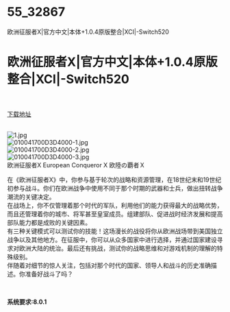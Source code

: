 # 55_32867
欧洲征服者X|官方中文|本体+1.0.4原版整合|XCI|-Switch520
# 欧洲征服者X|官方中文|本体+1.0.4原版整合|XCI|-Switch520
 <br/></br>
[下载地址](https://www.switch520.cc/article/32867 "下载地址")
<br/></br>

<p><img title="1.jpg" src="https://www.switch520.cc/muke_img/2022_06_14_849d0cd0d10fa.jpg" alt="1.jpg"><br>
<img title="010041700D3D4000-1.jpg" src="https://www.switch520.cc/muke_img/2022_06_14_3cde21c77b52c.jpg" alt="010041700D3D4000-1.jpg"><br>
<img title="010041700D3D4000-2.jpg" src="https://www.switch520.cc/muke_img/2022_06_14_745ab4dd2b88a.jpg" alt="010041700D3D4000-2.jpg"><br>
<img title="010041700D3D4000-3.jpg" src="https://www.switch520.cc/muke_img/2022_06_14_b6599279dea50.jpg" alt="010041700D3D4000-3.jpg"><br>
欧洲征服者X European Conqueror X 欧陸の覇者Ｘ</p>
<p>在《欧洲征服者X》中，你参与基于轮次的战略和资源管理，在18世纪末和19世纪初参与战斗。你们在欧洲战争中使用不同于那个时期的武器和士兵，做出扭转战争潮流的关键决定。<br>
在战场上，你不仅管理着那个时代的军队，利用他们的能力获得最大的战略优势，而且还管理着你的城市、将军甚至皇室成员。组建部队、促进战时经济发展和提高部队能力都是成败的关键因素。<br>
有三种关键模式可以测试你的技能！这场漫长的战役将你从欧洲战场带到美国独立战争以及其他地方。在征服中，你可以从众多国家中进行选择，并通过国家建设寻求对欧洲大陆的统治。最后还有挑战，测试你的战略思维和对游戏机制的理解的特殊级别。<br>
伴随着对细节的惊人关注，包括对那个时代的国家、领导人和战斗的历史准确描述。你准备好战斗了吗？</p>
<p>&nbsp;</p>
<p><strong>系统要求:8.0.1</strong></p>



